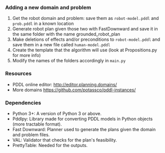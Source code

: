 ### Adding a new domain and problem
1. Get the robot domain and problem: save them as `robot-model.pddl` and `prob.pddl` in a known location
2. Generate robot plan given those two with FastDownward and save it in the same folder with the name grounded\_robot\_plan
3. Make deletions of effects and/or preconditions to `robot-model.pddl` and save them in a new file called `human-model.pddl`
4. Create the template that the algorithm will use (look at Propositions.py for more info)
5. Modify the names of the folders accordingly in `main.py`

### Resources
* PDDL online editor: http://editor.planning.domains/
* More domains https://github.com/potassco/pddl-instances/

### Dependencies
* Python 3+: A version of Python 3 or above.
* Pddlpy: Library made for converting PDDL models in Python objects (more tractable format).
* Fast Downward: Planner used to generate the plans given the domain and problem files.
* VAL: Validator that checks for the plan's feasibility.
* PrettyTable: Needed for the outputs.
